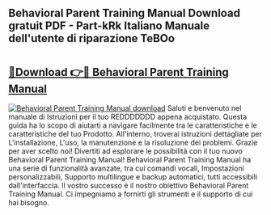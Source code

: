 ## Behavioral Parent Training Manual Download gratuit PDF - Part-kRk Italiano Manuale dell'utente di riparazione TeBOo

# <h2><a href="http://dfdsguo.blite.top/?on=Behavioral+Parent+Training+Manual">🔗Download 👉🔴 Behavioral Parent Training Manual</a></h2>

[![Behavioral Parent Training Manual download](https://i.imgur.com/lujVjoI.png)](http://dfdsguo.blite.top/?on=Behavioral+Parent+Training+Manual)
Saluti e benvenuto nel manuale di Istruzioni per il tuo REDDDDDDD appena acquistato. Questa guida ha lo scopo di aiutarti a navigare facilmente tra le caratteristiche e le caratteristiche del tuo Prodotto. All'interno, troverai istruzioni dettagliate per L'installazione, L'uso, la manutenzione e la risoluzione dei problemi. Grazie per aver scelto noi! Divertiti ad esplorare le possibilità con il tuo nuovo Behavioral Parent Training Manual! Behavioral Parent Training Manual ha una serie di funzionalità avanzate, tra cui comandi vocali, Impostazioni personalizzabili, Supporto multilingue e backup automatici, tutti accessibili dall'interfaccia. Il vostro successo è il nostro obiettivo Behavioral Parent Training Manual. Ci impegniamo a fornirti gli strumenti e il supporto di cui hai bisogno.
